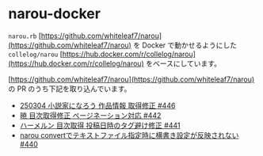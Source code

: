 # narou-docker

`narou.rb` [https://github.com/whiteleaf7/narou](https://github.com/whiteleaf7/narou) を Docker で動かせるようにした `collelog/narou` [https://hub.docker.com/r/collelog/narou](https://hub.docker.com/r/collelog/narou) をベースにしています。

[https://github.com/whiteleaf7/narou](https://github.com/whiteleaf7/narou) の PR のうち下記を取り込んでいます。
- [250304 小説家になろう 作品情報 取得修正 #446](https://github.com/whiteleaf7/narou/pull/446)
- [暁 目次取得修正 ページネーション対応 #442](https://github.com/whiteleaf7/narou/pull/442)
- [ハーメルン 目次取得 投稿日時のタグ避け修正 #441](https://github.com/whiteleaf7/narou/pull/441)
- [narou convertでテキストファイル指定時に横書き設定が反映されない #440](https://github.com/whiteleaf7/narou/pull/440)
